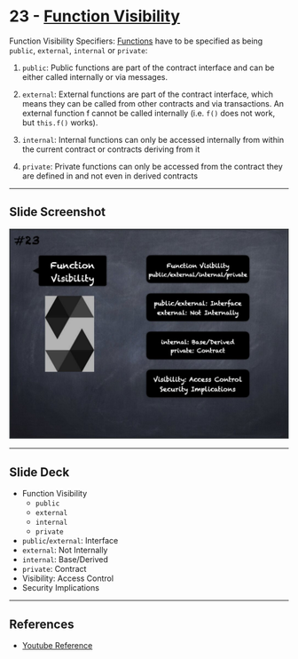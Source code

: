 # 23 - [Function Visibility](Function%20Visibility.md)
Function Visibility Specifiers: [Functions](Functions.md) have to be specified as being `public`, `external`, `internal` or `private`:

1. `public`: Public functions are part of the contract interface and can be either called internally or via messages. 
    
2. `external`: External functions are part of the contract interface, which means they can be called from other contracts and via transactions. An external function f cannot be called internally (i.e. `f()` does not work, but `this.f()` works).
    
3. `internal`: Internal functions can only be accessed internally from within the current contract or contracts deriving from it
    
4. `private`: Private functions can only be accessed from the contract they are defined in and not even in derived contracts

___
## Slide Screenshot
![023.jpg](../../images/2.%20Solidity%20101/023.jpg)
___
## Slide Deck
- Function Visibility
	- `public`
	- `external`
	- `internal`
	- `private`
- `public`/`external`: Interface
- `external`: Not Internally
- `internal`: Base/Derived
- `private`: Contract
- Visibility: Access Control
- Security Implications
___
## References
- [Youtube Reference](https://youtu.be/TCl1IcGl_3I?t=255)


